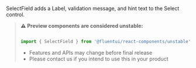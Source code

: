 SelectField adds a Label, validation message, and hint text to the Select control.

<!-- Don't allow prettier to collapse code block into single line -->
<!-- prettier-ignore -->
> **⚠️ Preview components are considered unstable:**
>
> ```jsx
>
> import { SelectField } from '@fluentui/react-components/unstable';
>
> ```
>
> - Features and APIs may change before final release
> - Please contact us if you intend to use this in your product
